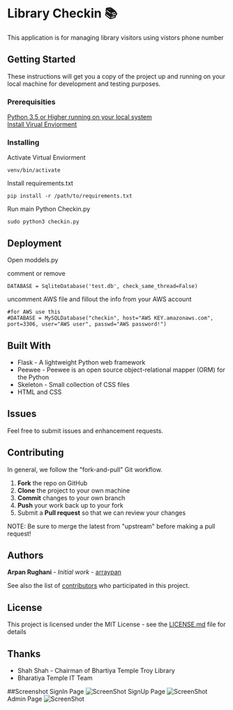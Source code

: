 # Library Checkin  :books:

This application is for managing library visitors using vistors phone number 

## Getting Started

These instructions will get you a copy of the project up and running on your local machine for development and testing purposes.


### Prerequisities
<a href="https://www.python.org/downloads/">Python 3.5 or Higher running on your local system </a> <br>
<a href="http://flask.pocoo.org/docs/0.11/installation/">Install Virual Enviorment</a>


### Installing

Activate Virtual Enviorment
```
venv/bin/activate
```
Install requirements.txt
```
pip install -r /path/to/requirements.txt
```
Run main Python Checkin.py
```
sudo python3 checkin.py
```

## Deployment
Open moddels.py

comment or remove
```
DATABASE = SqliteDatabase('test.db', check_same_thread=False)
```
uncomment AWS file and fillout the info from your AWS account 
```
#for AWS use this
#DATABASE = MySQLDatabase("checkin", host="AWS KEY.amazonaws.com", port=3306, user="AWS user", passwd="AWS password!")
```

## Built With

* Flask - A lightweight Python web framework
* Peewee - Peewee is an open source object-relational mapper (ORM) for the Python 
* Skeleton - Small collection of CSS files
* HTML and CSS


## Issues
Feel free to submit issues and enhancement requests.

## Contributing

In general, we follow the "fork-and-pull" Git workflow.

 1. **Fork** the repo on GitHub
 2. **Clone** the project to your own machine
 3. **Commit** changes to your own branch
 4. **Push** your work back up to your fork
 5. Submit a **Pull request** so that we can review your changes

NOTE: Be sure to merge the latest from "upstream" before making a pull request!


## Authors

**Arpan Rughani** - *Initial work* - [arraypan](https://github.com/arraypan)

See also the list of [contributors](https://github.com/BharatiyaTemple/LibraryCheckin/contributors) who participated in this project.

## License

This project is licensed under the MIT License - see the [LICENSE.md](LICENSE.md) file for details

## Thanks

* Shah Shah - Chairman of Bhartiya Temple Troy Library 
* Bharatiya Temple IT Team


##Screenshot
SignIn Page
![ScreenShot](https://github.com/BharatiyaTemple/LibraryCheckin/blob/master/screenshots/signin.png)
SignUp Page
![ScreenShot](https://github.com/BharatiyaTemple/LibraryCheckin/blob/master/screenshots/signup.png)
Admin Page
![ScreenShot](https://github.com/BharatiyaTemple/LibraryCheckin/blob/master/screenshots/admin.png)

